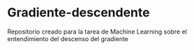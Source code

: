 # Gradiente-descendente
Repositorio creado para la tarea de Machine Learning sobre el entendimiento del descenso del gradiente
